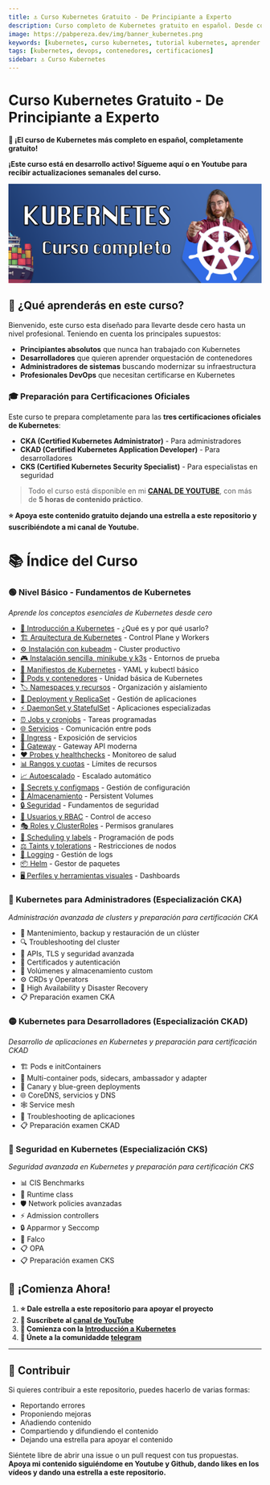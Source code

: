 ```yaml
---
title: ⚓️ Curso Kubernetes Gratuito - De Principiante a Experto
description: Curso completo de Kubernetes gratuito en español. Desde conceptos básicos hasta preparación para certificaciones CKA, CKAD y CKS. Incluye ejemplos prácticos y ejercicios.
image: https://pabpereza.dev/img/banner_kubernetes.png
keywords: [kubernetes, curso kubernetes, tutorial kubernetes, aprender kubernetes, certificación CKA, certificación CKAD, certificación CKS, contenedores, devops, orquestación, gratuito, español]
tags: [kubernetes, devops, contenedores, certificaciones]
sidebar: ⚓️ Curso Kubernetes
---
```


# Curso Kubernetes Gratuito - De Principiante a Experto 

**🎯 ¡El curso de Kubernetes más completo en español, completamente gratuito!**

**¡Este curso está en desarrollo activo! Sígueme aquí o en Youtube para recibir actualizaciones semanales del curso.**

![Banner Kubernetes](img/banner_kubernetes.png)

## 🚀 ¿Qué aprenderás en este curso?

Bienvenido, este curso esta diseñado para llevarte desde cero hasta un nivel profesional. Teniendo en cuenta los principales supuestos:

- **Principiantes absolutos** que nunca han trabajado con Kubernetes
- **Desarrolladores** que quieren aprender orquestación de contenedores
- **Administradores de sistemas** buscando modernizar su infraestructura
- **Profesionales DevOps** que necesitan certificarse en Kubernetes

### 🎓 Preparación para Certificaciones Oficiales

Este curso te prepara completamente para las **tres certificaciones oficiales de Kubernetes**:
- **CKA (Certified Kubernetes Administrator)** - Para administradores
- **CKAD (Certified Kubernetes Application Developer)** - Para desarrolladores  
- **CKS (Certified Kubernetes Security Specialist)** - Para especialistas en seguridad


> Todo el curso está disponible en mi [**CANAL DE YOUTUBE**](https://www.youtube.com/playlist?list=PLQhxXeq1oc2k9MFcKxqXy5GV4yy7wqSma), con más de **5 horas de contenido práctico**.


**⭐ Apoya este contenido gratuito dejando una estrella a este repositorio y suscribiéndote a mi canal de Youtube.**

# 📚 Índice del Curso

### 🟢 Nivel Básico - Fundamentos de Kubernetes
*Aprende los conceptos esenciales de Kubernetes desde cero*

* [📖 Introducción a Kubernetes](./101.Introduccion.md) - ¿Qué es y por qué usarlo?
* [🏗️ Arquitectura de Kubernetes](./102.Arquitectura.md) - Control Plane y Workers
* [⚙️ Instalación con kubeadm](./103.Instalacion.md) - Cluster productivo
* [🎮 Instalación sencilla, minikube y k3s](./104.Playgrounds.md) - Entornos de prueba
* [📄 Manifiestos de Kubernetes](./105.Conceptos.md) - YAML y kubectl básico
* [🐳 Pods y contenedores](./106.Pods.md) - Unidad básica de Kubernetes
* [🏷️ Namespaces y recursos](./107.Namespaces.md) - Organización y aislamiento
* [🚀 Deployment y ReplicaSet](./108.Deployments.md) - Gestión de aplicaciones
* [⚡ DaemonSet y StatefulSet](./109.DSySS.md) - Aplicaciones especializadas
* [⏰ Jobs y cronjobs](./110.Jobs.md) - Tareas programadas
* [🌐 Servicios](./111.Services.md) - Comunicación entre pods
* [🚪 Ingress](./112.Ingress_controller.md) - Exposición de servicios
* [🎯 Gateway](./113.Gateway.md) - Gateway API moderna
* [❤️ Probes y healthchecks](./114.Probes_live_readiness.md) - Monitoreo de salud
* [📊 Rangos y cuotas](./115.Rangos_quotas.md) - Límites de recursos
* [📈 Autoescalado](./116.Autoscaling.md) - Escalado automático
* [🔐 Secrets y configmaps](./117.Secrets_configmaps.md) - Gestión de configuración
* [💾 Almacenamiento](./118.Almacenamiento.md) - Persistent Volumes
* [🔒 Seguridad](./119.Seguridad.md) - Fundamentos de seguridad
* [👤 Usuarios y RBAC](./120.Usuarios.md) - Control de acceso
* [🎭 Roles y ClusterRoles](./121.Roles.md) - Permisos granulares
* [🎯 Scheduling y labels](./122.Scheduling_labels.md) - Programación de pods
* [⚖️ Taints y tolerations](./123.Taints_tolerations.md) - Restricciones de nodos
* [📝 Logging](./124.Logging.md) - Gestión de logs
* [📦 Helm](./125.Helm.md) - Gestor de paquetes
* [🖥️ Perfiles y herramientas visuales](./126.Perfiles_software_dashboard.md) - Dashboards

### 🔵 Kubernetes para Administradores (Especialización CKA)
*Administración avanzada de clusters y preparación para certificación CKA*

* 🔧 Mantenimiento, backup y restauración de un clúster
* 🔍 Troubleshooting del cluster
* 🔐 APIs, TLS y seguridad avanzada
* 📜 Certificados y autenticación
* 💾 Volúmenes y almacenamiento custom
* ⚙️ CRDs y Operators
* 🏢 High Availability y Disaster Recovery
* 📋 Preparación examen CKA

### 🟡 Kubernetes para Desarrolladores (Especialización CKAD)
*Desarrollo de aplicaciones en Kubernetes y preparación para certificación CKAD*

* 🏗️ Pods e initContainers
* 🤝 Multi-container pods, sidecars, ambassador y adapter
* 🔄 Canary y blue-green deployments
* 🌐 CoreDNS, servicios y DNS
* 🕸️ Service mesh
* 🐛 Troubleshooting de aplicaciones
* 📋 Preparación examen CKAD

### 🔴 Seguridad en Kubernetes (Especialización CKS)
*Seguridad avanzada en Kubernetes y preparación para certificación CKS*

* 📊 CIS Benchmarks
* 🏃 Runtime class
* 🛡️ Network policies avanzadas
* ⚡ Admission controllers
* 🔒 Apparmor y Seccomp
* 🦅 Falco
* 📋 OPA
* 📋 Preparación examen CKS



## 🚀 ¡Comienza Ahora!

1. **⭐ Dale estrella a este repositorio para apoyar el proyecto**
2. **🔔 Suscríbete al [canal de YouTube](https://www.youtube.com/@Pabpereza?sub_confirmation=1)**
3. **📖 Comienza con la [Introducción a Kubernetes](./101.Introduccion.md)**
4. **💬 Únete a la comunidadde [telegram](https://t.me/+mti-dcXs7c1lYjdk)**


---

## 🤝 Contribuir
Si quieres contribuir a este repositorio, puedes hacerlo de varias formas:
* Reportando errores
* Proponiendo mejoras
* Añadiendo contenido 
* Compartiendo y difundiendo el contenido
* Dejando una estrella para apoyar el contenido
  
Siéntete libre de abrir una issue o un pull request con tus propuestas. **Apoya mi contenido siguiéndome en Youtube y Github, dando likes en los vídeos y dando una estrella a este repositorio.**

